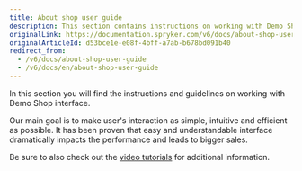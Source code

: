 ```yaml
---
title: About shop user guide
description: This section contains instructions on working with Demo Shop interface.
originalLink: https://documentation.spryker.com/v6/docs/about-shop-user-guide
originalArticleId: d53bce1e-e08f-4bff-a7ab-b678bd091b40
redirect_from:
  - /v6/docs/about-shop-user-guide
  - /v6/docs/en/about-shop-user-guide
---
```



In this section you will find the instructions and guidelines on working with Demo Shop interface.

Our main goal is to make user's interaction as simple, intuitive and efficient as possible. It has been proven that easy and understandable interface dramatically impacts the performance and leads to bigger sales.

Be sure to also check out the [video tutorials](https://documentation.spryker.com/v6/docs/videos) for additional information.

